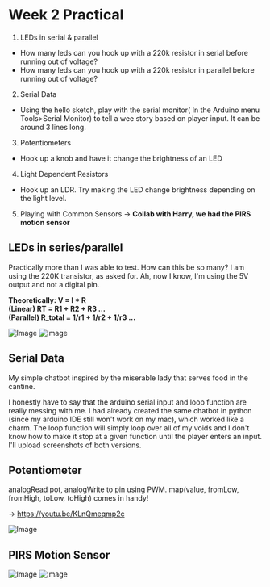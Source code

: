 # Week 2 Practical

1. LEDs in serial & parallel
- How many leds can you hook up with a 220k resistor in serial before running out of voltage?
- How many leds can you hook up with a 220k resistor in parallel before running out of voltage?
2. Serial Data
- Using the hello sketch, play with the serial monitor( In the Arduino menu Tools>Serial Monitor) to tell a wee story based on player input. It can be around 3 lines long.
3. Potentiometers
- Hook up a knob and have it change the brightness of an LED
4. Light Dependent Resistors
- Hook up an LDR. Try making the LED change brightness depending on the light level.
5. Playing with Common Sensors
→ __Collab with Harry, we had the PIRS motion sensor__

## LEDs in series/parallel 

Practically more than I was able to test. How can this be so many? I am using the 220K transistor, as asked for. Ah, now I know, I'm using the 5V output and not a digital pin.

__Theoretically: V = I * R__<br />
__(Linear) RT = R1 + R2 + R3 ...__<br />
__(Parallel) R_total = 1/r1 + 1/r2 + 1/r3 ...__


![Image](https://github.com/moritzsalla/cci-physcomp-homework/blob/master/week-2/serial-led.jpg)
![Image](https://github.com/moritzsalla/cci-physcomp-homework/blob/master/week-2/parallel-led.jpg)

## Serial Data
My simple chatbot inspired by the miserable lady that serves food in the cantine.

I honestly have to say that the arduino serial input and loop function are really messing with me. I had already created the same chatbot in python (since my arduino IDE still won't work on my mac), which worked like a charm. The loop function will simply loop over all of my voids and I don't know how to make it stop at a given function until the player enters an input. I'll upload screenshots of both versions.

## Potentiometer

analogRead pot, analogWrite to pin using PWM. map(value, fromLow, fromHigh, toLow, toHigh) comes in handy!

→ https://youtu.be/KLnQmeqmp2c

![Image](https://github.com/moritzsalla/cci-physcomp-homework/blob/master/week-2/potentiometer.jpg)

## PIRS Motion Sensor

![Image](https://github.com/moritzsalla/cci-physcomp-homework/blob/master/week-2/motion-sensor-1.jpg)
![Image](https://github.com/moritzsalla/cci-physcomp-homework/blob/master/week-2/motion-sensor-2.jpg)
